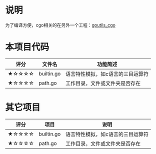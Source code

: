 # 说明 #
为了编译方便，cgo相关的在另外一个工程：[goutils_cgo](!https://github.com/wjx0912/goutils_cgo)


# 本项目代码 #

评分   | 文件名  | 功能简述
----- | ----- | ------
★☆☆☆☆ | builtin.go | 语言特性模拟，如c语言的三目运算符
★☆☆☆☆ | path.go | 工作目录，文件或文件夹是否存在



# 其它项目 #

评分   | 项目  | 说明
----- | ----- | ------
★☆☆☆☆ | builtin.go | 语言特性模拟，如c语言的三目运算符
★☆☆☆☆ | path.go | 工作目录，文件或文件夹是否存在

